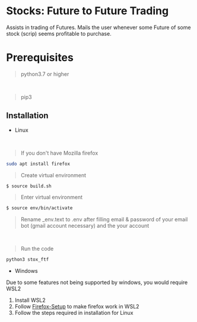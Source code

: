 # Stocks: Future to Future Trading

Assists in trading of Futures. Mails the user whenever some Future of some stock (scrip) seems profitable to purchase. 
# Prerequisites

> python3.7 or higher
<br>

> pip3

## Installation

* Linux
<br>

> If you don't have Mozilla firefox
```bash
sudo apt install firefox
```

> Create virtual environment

```bash
$ source build.sh
```
> Enter virtual environment
```bash
$ source env/bin/activate
```
> Rename _env.text to .env after filling email & password of your email bot (gmail account necessary) and the your account
<br>

> Run the code
```bash
python3 stox_ftf
```
* Windows

Due to some features not being supported by windows, you would require WSL2

1. Install WSL2
2. Follow [Firefox-Setup](https://blog.henrypoon.com/blog/2020/09/27/running-selenium-webdriver-on-wsl2/) to make firefox work in WSL2
3. Follow the steps required in installation for Linux